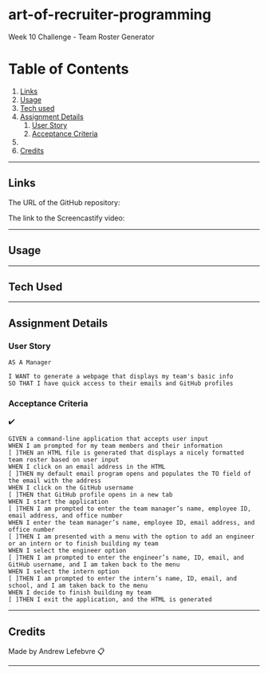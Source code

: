 # art-of-recruiter-programming
Week 10 Challenge  - Team Roster Generator
# Table of Contents
1. [Links](#links)
1. [Usage](#usage)
1. [Tech used](#tech-used)
1. [Assignment Details](#assignment-details)
    1. [User Story](#user-story)
    1. [Acceptance Criteria](#acceptance-criteria)
1. 
1. [Credits](#credits)
----
## Links
The URL of the GitHub repository:

The link to the Screencastify video:

-----
## Usage

-----
## Tech Used 


-----
## Assignment Details

### User Story

```
AS A Manager

I WANT to generate a webpage that displays my team's basic info
SO THAT I have quick access to their emails and GitHub profiles

```

### Acceptance Criteria
✔️
```
GIVEN a command-line application that accepts user input
WHEN I am prompted for my team members and their information
[ ]THEN an HTML file is generated that displays a nicely formatted team roster based on user input
WHEN I click on an email address in the HTML
[ ]THEN my default email program opens and populates the TO field of the email with the address
WHEN I click on the GitHub username
[ ]THEN that GitHub profile opens in a new tab
WHEN I start the application
[ ]THEN I am prompted to enter the team manager’s name, employee ID, email address, and office number
WHEN I enter the team manager’s name, employee ID, email address, and office number
[ ]THEN I am presented with a menu with the option to add an engineer or an intern or to finish building my team
WHEN I select the engineer option
[ ]THEN I am prompted to enter the engineer’s name, ID, email, and GitHub username, and I am taken back to the menu
WHEN I select the intern option
[ ]THEN I am prompted to enter the intern’s name, ID, email, and school, and I am taken back to the menu
WHEN I decide to finish building my team
[ ]THEN I exit the application, and the HTML is generated
```
----
## Credits
Made by Andrew Lefebvre 📋

-----